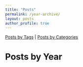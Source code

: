 ```yaml
---
title: "Posts"
permalink: /year-archive/
layout: posts
author_profile: true
---
```


[Posts by Tags](/blog/tags/)  |  [Posts by Categories](/blog/category/)


#  Posts by Year
